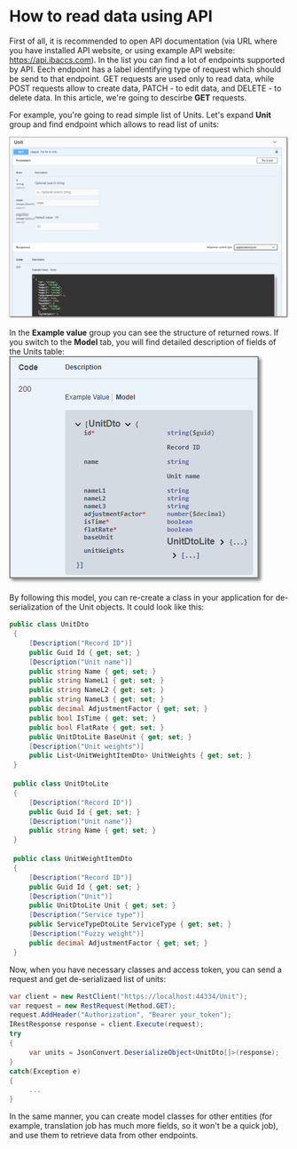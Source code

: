 # How to read data using API #

First of all, it is recommended to open API documentation (via URL where you have installed API website, or using example API website: https://api.ibaccs.com). In the list you can find a lot of endpoints supported by API. Eech endpoint has a label identifying type of request which should be send to that endpoint. GET requests are used only to read data, while POST requests allow to create data, PATCH - to edit data, and DELETE - to delete data. In this article, we're going to descirbe **GET** requests.

For example, you're going to read simple list of Units. Let's expand **Unit** group and find endpoint which allows to read list of units:

![API docs](/images/unit_endpoint.png)

In the **Example value** group you can see the structure of returned rows. If you switch to the **Model** tab, you will find detailed description of fields of the Units table:
![API docs](/images/unit_model.png)

By following this model, you can re-create a class in your application for de-serialization of the Unit objects. It could look like this:

   ```cs
   public class UnitDto
    {
        [Description("Record ID")]
        public Guid Id { get; set; }
        [Description("Unit name")]
        public string Name { get; set; }
        public string NameL1 { get; set; }
        public string NameL2 { get; set; }
        public string NameL3 { get; set; }
        public decimal AdjustmentFactor { get; set; }
        public bool IsTime { get; set; }
        public bool FlatRate { get; set; }
        public UnitDtoLite BaseUnit { get; set; }
        [Description("Unit weights")]
        public List<UnitWeightItemDto> UnitWeights { get; set; }
    }

    public class UnitDtoLite
    {
        [Description("Record ID")]
        public Guid Id { get; set; }
        [Description("Unit name")]
        public string Name { get; set; }
    }

	public class UnitWeightItemDto
    {
        [Description("Record ID")]
        public Guid Id { get; set; }
        [Description("Unit")]
        public UnitDtoLite Unit { get; set; }
        [Description("Service type")]
        public ServiceTypeDtoLite ServiceType { get; set; }
        [Description("Fuzzy weight")]
        public decimal AdjustmentFactor { get; set; }
    }
   ```

Now, when you have necessary classes and access token, you can send a request and get de-serializaed list of units:

   ````cs
   var client = new RestClient("https://localhost:44334/Unit");
   var request = new RestRequest(Method.GET);
   request.AddHeader("Authorization", "Bearer your_token");
   IRestResponse response = client.Execute(request);
   try
   {
		var units = JsonConvert.DeserializeObject<UnitDto[]>(response);
   }
   catch(Exception e)
   {
		...
   }
   ````

In the same manner, you can create model classes for other entities (for example, translation job has much more fields, so it won't be a quick job), and use them to retrieve data from other endpoints.